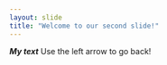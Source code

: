 ```yaml
---
layout: slide
title: "Welcome to our second slide!"
---
```

***My text***
Use the left arrow to go back!
